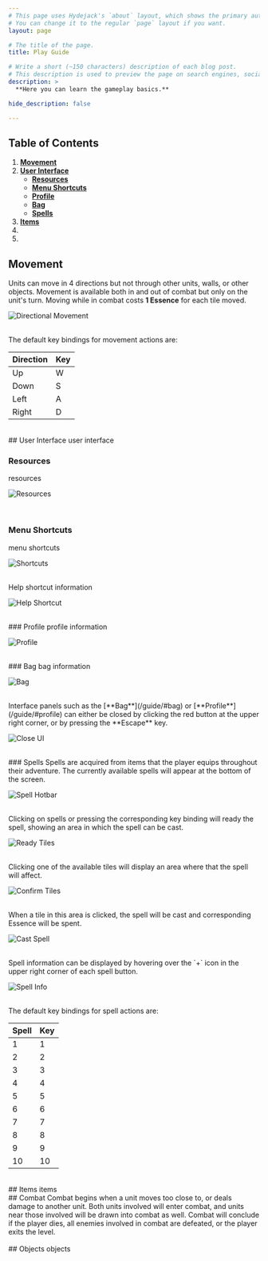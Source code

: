 ```yaml
---
# This page uses Hydejack's `about` layout, which shows the primary author's picture and about text at the top.
# You can change it to the regular `page` layout if you want.
layout: page

# The title of the page.
title: Play Guide

# Write a short (~150 characters) description of each blog post.
# This description is used to preview the page on search engines, social media, etc.
description: >
  **Here you can learn the gameplay basics.**

hide_description: false

---
```


## Table of Contents

1. [**Movement**](/guide/#movement)
2. [**User Interface**](/guide/#user-interface)
	* [**Resources**](/guide/#resources)
	* [**Menu Shortcuts**](/guide/#menu-shortcuts)
	* [**Profile**](/guide/#profile)
	* [**Bag**](/guide/#bag)
	* [**Spells**](/guide/#spells)
3. [**Items**](/guide/#bag)
4.
5.

## Movement
Units can move in 4 directions but not through other units, walls, or other objects. Movement is available both in and out of combat but only on the unit's turn. Moving while in combat costs **1 Essence** for each tile moved.

![Directional Movement](/assets/img/directional_movement.png)

<br/>
The default key bindings for movement actions are:

| Direction | Key |
|-----------|-----|
| Up        | W   |
| Down      | S   |
| Left      | A   |
| Right     | D   |

<br/>
## User Interface
user interface

### Resources
resources

![Resources](/assets/img/resources.png)

<br/>

### Menu Shortcuts
menu shortcuts

![Shortcuts](/assets/img/shortcuts.png)

<br/>
Help shortcut information

![Help Shortcut](/assets/img/help_shortcut.png)

</br>
### Profile
profile information

![Profile](/assets/img/profile.png)

</br>
### Bag
bag information

![Bag](/assets/img/bag.png)

</br>
Interface panels such as the [**Bag**](/guide/#bag) or [**Profile**](/guide/#profile) can either be closed by clicking the red button at the upper right corner, or by pressing the **Escape** key.

![Close UI](/assets/img/close_ui.png)

</br>
### Spells
Spells are acquired from items that the player equips throughout their adventure. The currently available spells will appear at the bottom of the screen.

![Spell Hotbar](/assets/img/spell_hotbar.png)

<br/>
Clicking on spells or pressing the corresponding key binding will ready the spell, showing an area in which the spell can be cast.

![Ready Tiles](/assets/img/ready_cast.png)

<br/>
Clicking one of the available tiles will display an area where that the spell will affect.

![Confirm Tiles](/assets/img/confirm_cast.png)

<br/>
When a tile in this area is clicked, the spell will be cast and corresponding Essence will be spent.

![Cast Spell](/assets/img/cast_spell.png)

<br/>
Spell information can be displayed by hovering over the `+` icon in the upper right corner of each spell button.

![Spell Info](/assets/img/spell_tooltip.png)

<br/>
The default key bindings for spell actions are:

| Spell | Key |
|-------|-----|
| 1     | 1   |
| 2     | 2   |
| 3     | 3   |
| 4     | 4   |
| 5     | 5   |
| 6     | 6   |
| 7     | 7   |
| 8     | 8   |
| 9     | 9   |
| 10    | 10  |

</br>
## Items
items

<br/>
## Combat
Combat begins when a unit moves too close to, or deals damage to another unit. Both units involved will enter combat, and units near those involved will be drawn into combat as well. Combat will conclude if the player dies, all enemies involved in combat are defeated, or the player exits the level.

<br/>


<br/>
## Objects
objects


